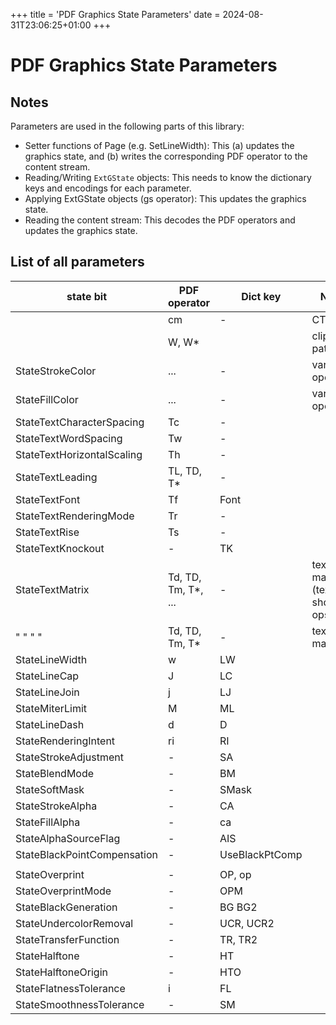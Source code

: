 +++
title = 'PDF Graphics State Parameters'
date = 2024-08-31T23:06:25+01:00
+++

PDF Graphics State Parameters
=============================

Notes
-----

Parameters are used in the following parts of this library:
- Setter functions of Page (e.g. SetLineWidth):  This
  (a) updates the graphics state, and
  (b) writes the corresponding PDF operator to the content stream.
- Reading/Writing `ExtGState` objects:
  This needs to know the dictionary keys and encodings for each parameter.
- Applying ExtGState objects (gs operator):
  This updates the graphics state.
- Reading the content stream:
  This decodes the PDF operators and updates the graphics state.


List of all parameters
----------------------

| state bit                   | PDF operator       | Dict key       | Notes                             |
|-----------------------------|--------------------|----------------|-----------------------------------|
|                             | cm                 | -              | CTM                               |
|                             | W, W*              |                | clipping path                     |
| StateStrokeColor            | ...                | -              | various operators                 |
| StateFillColor              | ...                | -              | various operators                 |
| StateTextCharacterSpacing   | Tc                 | -              |                                   |
| StateTextWordSpacing        | Tw                 | -              |                                   |
| StateTextHorizontalScaling  | Th                 | -              |                                   |
| StateTextLeading            | TL, TD, T*         | -              |                                   |
| StateTextFont               | Tf                 | Font           |                                   |
| StateTextRenderingMode      | Tr                 | -              |                                   |
| StateTextRise               | Ts                 | -              |                                   |
| StateTextKnockout           | -                  | TK             |                                   |
| StateTextMatrix             | Td, TD, Tm, T*, ...| -              | text matrix (text showing ops)    |
|  "  "  "  "                 | Td, TD, Tm, T*     | -              | text line matrix                  |
| StateLineWidth              | w                  | LW             |                                   |
| StateLineCap                | J                  | LC             |                                   |
| StateLineJoin               | j                  | LJ             |                                   |
| StateMiterLimit             | M                  | ML             |                                   |
| StateLineDash               | d                  | D              |                                   |
| StateRenderingIntent        | ri                 | RI             |                                   |
| StateStrokeAdjustment       | -                  | SA             |                                   |
| StateBlendMode              | -                  | BM             |                                   |
| StateSoftMask               | -                  | SMask          |                                   |
| StateStrokeAlpha            | -                  | CA             |                                   |
| StateFillAlpha              | -                  | ca             |                                   |
| StateAlphaSourceFlag        | -                  | AIS            |                                   |
| StateBlackPointCompensation | -                  | UseBlackPtComp |                                   |
|                             |                    |                |                                   |
| StateOverprint              | -                  | OP, op         |                                   |
| StateOverprintMode          | -                  | OPM            |                                   |
| StateBlackGeneration        | -                  | BG BG2         |                                   |
| StateUndercolorRemoval      | -                  | UCR, UCR2      |                                   |
| StateTransferFunction       | -                  | TR, TR2        |                                   |
| StateHalftone               | -                  | HT             |                                   |
| StateHalftoneOrigin         | -                  | HTO            |                                   |
| StateFlatnessTolerance      | i                  | FL             |                                   |
| StateSmoothnessTolerance    | -                  | SM             |                                   |
